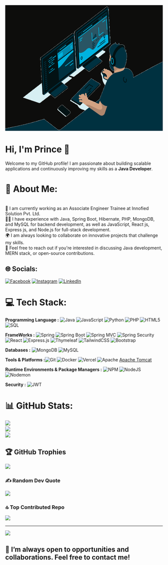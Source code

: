 <img src="https://github.com/kumarprince06/kumarprince06/raw/main/200w.gif" width="1200" height="400">

# Hi, I'm Prince 👋

Welcome to my GitHub profile! I am passionate about building scalable applications and continuously improving my skills as a **Java Developer**.
# 💫 About Me:
<br>    🚀 I am currently working as an Associate Engineer Trainee at Innofied Solution Pvt. Ltd.<br>    👨‍💻 I have experience with Java, Spring Boot, Hibernate, PHP, MongoDB, and MySQL for backend development, as well as JavaScript, React js, Express js, and Node.js for full-stack development.<br>    🌍 I am always looking to collaborate on innovative projects that challenge my skills.<br>    🤝 Feel free to reach out if you're interested in discussing Java development, MERN stack, or open-source contributions.<br>


## 🌐 Socials:
[![Facebook](https://img.shields.io/badge/Facebook-%231877F2.svg?logo=Facebook&logoColor=white)](https://facebook.com/kumar.prince.06) [![Instagram](https://img.shields.io/badge/Instagram-%23E4405F.svg?logo=Instagram&logoColor=white)](https://instagram.com/kumar_prince06) [![LinkedIn](https://img.shields.io/badge/LinkedIn-%230077B5.svg?logo=linkedin&logoColor=white)](https://linkedin.com/in/kumarprince06) 

# 💻 Tech Stack:
**Programming Language :** ![Java](https://img.shields.io/badge/java-%23ED8B00.svg?style=flat&logo=openjdk&logoColor=white)  ![JavaScript](https://img.shields.io/badge/javascript-%23323330.svg?style=flat&logo=javascript&logoColor=%23F7DF1E)  ![Python](https://img.shields.io/badge/python-3670A0?style=flat&logo=python&logoColor=ffdd54)  ![PHP](https://img.shields.io/badge/php-%23777BB4.svg?style=flat&logo=php&logoColor=white)  ![HTML5](https://img.shields.io/badge/html5-%23E34F26.svg?style=flat&logo=html5&logoColor=white)  ![SQL](https://img.shields.io/badge/SQL-%23007ACC.svg?style=flat&logo=sql&logoColor=white)

**FrameWorks :** ![Spring](https://img.shields.io/badge/spring-%236DB33F.svg?style=flat&logo=spring&logoColor=white)  ![Spring Boot](https://img.shields.io/badge/spring%20boot-%236DB33F.svg?style=flat&logo=springboot&logoColor=white)  ![Spring MVC](https://img.shields.io/badge/spring%20mvc-%236DB33F.svg?style=flat&logo=spring&logoColor=white)  ![Spring Security](https://img.shields.io/badge/spring%20security-%236DB33F.svg?style=flat&logo=springsecurity&logoColor=white)  ![React](https://img.shields.io/badge/react-%2320232a.svg?style=flat&logo=react&logoColor=%2361DAFB)  ![Express.js](https://img.shields.io/badge/express.js-%23404d59.svg?style=flat&logo=express&logoColor=%2361DAFB)  ![Thymeleaf](https://img.shields.io/badge/Thymeleaf-%23005C0F.svg?style=flat&logo=Thymeleaf&logoColor=white)  ![TailwindCSS](https://img.shields.io/badge/tailwindcss-%2338B2AC.svg?style=flat&logo=tailwind-css&logoColor=white)  ![Bootstrap](https://img.shields.io/badge/bootstrap-%23563D7C.svg?style=flat&logo=bootstrap&logoColor=white)  

**Databases :** ![MongoDB](https://img.shields.io/badge/MongoDB-%234ea94b.svg?style=flat&logo=mongodb&logoColor=white)  ![MySQL](https://img.shields.io/badge/mysql-4479A1.svg?style=flat&logo=mysql&logoColor=white)

**Tools & Platforms :**![Git](https://img.shields.io/badge/git-%23F05033.svg?style=flat&logo=git&logoColor=white)  ![Docker](https://img.shields.io/badge/docker-%230db7ed.svg?style=flat&logo=docker&logoColor=white) ![Vercel](https://img.shields.io/badge/vercel-%23000000.svg?style=flat&logo=vercel&logoColor=white)  ![Apache](https://img.shields.io/badge/apache-%23D42029.svg?style=flat&logo=apache&logoColor=white) [Apache Tomcat](https://img.shields.io/badge/Tomcat-%23F8DC75.svg?style=flat&logo=apache-tomcat&logoColor=black)

**Runtime Environments & Package Managers :** ![NPM](https://img.shields.io/badge/NPM-%23CB3837.svg?style=flat&logo=npm&logoColor=white)  ![NodeJS](https://img.shields.io/badge/node.js-6DA55F?style=flat&logo=node.js&logoColor=white)  ![Nodemon](https://img.shields.io/badge/NODEMON-%23323330.svg?style=flat&logo=nodemon&logoColor=%BBDEAD)

**Security :** ![JWT](https://img.shields.io/badge/JWT-black?style=flat&logo=JSON%20web%20tokens) 

# 📊 GitHub Stats:
![](https://github-readme-stats.vercel.app/api?username=kumarprince06&theme=dark&hide_border=false&include_all_commits=false&count_private=false)<br/>
![](https://github-readme-streak-stats.herokuapp.com/?user=kumarprince06&theme=dark&hide_border=false)<br/>
![](https://github-readme-stats.vercel.app/api/top-langs/?username=kumarprince06&theme=dark&hide_border=false&include_all_commits=false&count_private=false&layout=compact)

## 🏆 GitHub Trophies
![](https://github-profile-trophy.vercel.app/?username=kumarprince06&theme=radical&no-frame=false&no-bg=true&margin-w=4)

### ✍️ Random Dev Quote
![](https://quotes-github-readme.vercel.app/api?type=horizontal&theme=radical)

### 🔝 Top Contributed Repo
![](https://github-contributor-stats.vercel.app/api?username=kumarprince06&limit=5&theme=dark&combine_all_yearly_contributions=true)

---
[![](https://visitcount.itsvg.in/api?id=kumarprince06&icon=7&color=5)](https://visitcount.itsvg.in)

<!-- Proudly created with GPRM ( https://gprm.itsvg.in ) -->

## 🎯 I’m always open to opportunities and collaborations. Feel free to contact me!

